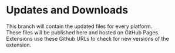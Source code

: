# Updates and Downloads

This branch will contain the updated files for every platform.  
These files will be published here and hosted on GitHub Pages.  
Extensions use these Github URLs to check for new versions of the extension.